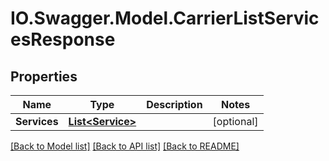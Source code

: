 # IO.Swagger.Model.CarrierListServicesResponse
## Properties

Name | Type | Description | Notes
------------ | ------------- | ------------- | -------------
**Services** | [**List&lt;Service&gt;**](Service.md) |  | [optional] 

[[Back to Model list]](../README.md#documentation-for-models) [[Back to API list]](../README.md#documentation-for-api-endpoints) [[Back to README]](../README.md)

